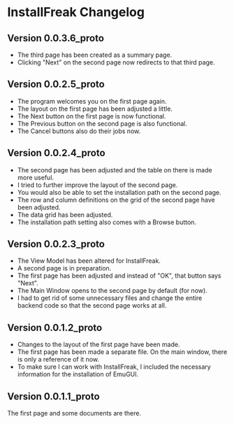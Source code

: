 # InstallFreak Changelog

## Version 0.0.3.6_proto

- The third page has been created as a summary page.
- Clicking "Next" on the second page now redirects to that third page.

## Version 0.0.2.5_proto

- The program welcomes you on the first page again.
- The layout on the first page has been adjusted a little.
- The Next button on the first page is now functional.
- The Previous button on the second page is also functional.
- The Cancel buttons also do their jobs now.

## Version 0.0.2.4_proto

- The second page has been adjusted and the table on there is made more useful.
- I tried to further improve the layout of the second page.
- You would also be able to set the installation path on the second page.
- The row and column definitions on the grid of the second page have been adjusted.
- The data grid has been adjusted.
- The installation path setting also comes with a Browse button.

## Version 0.0.2.3_proto

- The View Model has been altered for InstallFreak.
- A second page is in preparation.
- The first page has been adjusted and instead of "OK", that button says "Next".
- The Main Window opens to the second page by default (for now).
- I had to get rid of some unnecessary files and change the entire backend code so that the second page works at all.

## Version 0.0.1.2_proto

- Changes to the layout of the first page have been made.
- The first page has been made a separate file. On the main window, there is only a reference of it now.
- To make sure I can work with InstallFreak, I included the necessary information for the installation of EmuGUI.

## Version 0.0.1.1_proto

The first page and some documents are there.